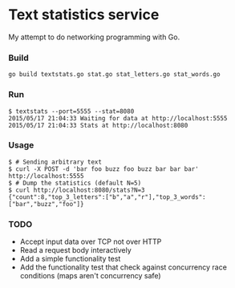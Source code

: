 # Text statistics service

My attempt to do networking programming with Go.

### Build
```
go build textstats.go stat.go stat_letters.go stat_words.go
```

### Run
```
$ textstats --port=5555 --stat=8080
2015/05/17 21:04:33 Waiting for data at http://localhost:5555
2015/05/17 21:04:33 Stats at http://localhost:8080
```

### Usage
```
$ # Sending arbitrary text
$ curl -X POST -d 'bar foo buzz foo buzz bar bar bar' http://localhost:5555
$ # Dump the statistics (default N=5)
$ curl http://localhost:8080/stats?N=3
{"count":8,"top_3_letters":["b","a","r"],"top_3_words":["bar","buzz","foo"]}
```

### TODO

- Accept input data over TCP not over HTTP
- Read a request body interactively
- Add a simple functionality test
- Add the functionality test that check against concurrency race conditions (maps aren't concurrency safe)

